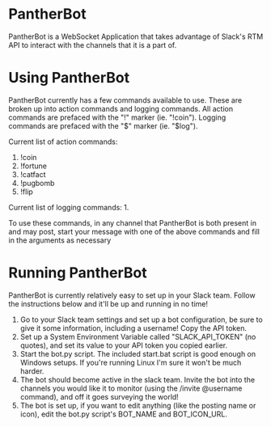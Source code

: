 # PantherBot
PantherBot is a WebSocket Application that takes advantage of Slack's RTM API to interact with the channels that it is a part of.

# Using PantherBot
PantherBot currently has a few commands available to use. These are broken up into action commands and logging commands. 
All action commands are prefaced with the "!" marker (ie. "!coin").
Logging commands are prefaced with the "$" marker (ie. "$log").

Current list of action commands:
1. !coin
2. !fortune
3. !catfact
4. !pugbomb <number>
5. !flip <String of any length containing only ascii characters>

Current list of logging commands:
1. 

To use these commands, in any channel that PantherBot is both present in and may post, start your message with one of the above commands and fill in the arguments as necessary

# Running PantherBot
PantherBot is currently relatively easy to set up in your Slack team. Follow the instructions below and it'll be up and running in no time!

1. Go to your Slack team settings and set up a bot configuration, be sure to give it some information, including a username! Copy the API token.
2. Set up a System Environment Variable called "SLACK_API_TOKEN" (no quotes), and set its value to your API token you copied earlier.
3. Start the bot.py script. The included start.bat script is good enough on Windows setups. If you're running Linux I'm sure it won't be much harder.
4. The bot should become active in the slack team. Invite the bot into the channels you would like it to monitor (using the /invite @username command), and off it goes surveying the world!
5. The bot is set up, if you want to edit anything (like the posting name or icon), edit the bot.py script's BOT_NAME and BOT_ICON_URL. 
